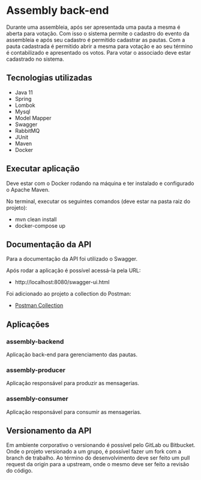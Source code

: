 # Assembly back-end

Durante uma assembleia, após ser apresentada uma pauta a mesma é aberta para votação. Com isso o sistema permite
o cadastro do evento da assembleia e após seu cadastro é permitido cadastrar as pautas. Com a pauta cadastrada é
permitido abrir a mesma para votação e ao seu término é contabilizado e apresentado os votos. Para votar o
associado deve estar cadastrado no sistema.

## Tecnologias utilizadas
- Java 11
- Spring
- Lombok
- Mysql
- Model Mapper
- Swagger
- RabbitMQ
- JUnit
- Maven
- Docker

## Executar aplicação

Deve estar com o Docker rodando na máquina e ter instalado e configurado o Apache Maven.

No terminal, executar os seguintes comandos (deve estar na pasta raiz do projeto):
- mvn clean install
- docker-compose up

## Documentação da API

Para a documentação da API foi utilizado o Swagger.

Após rodar a aplicação é possível acessá-la pela URL:
- http://localhost:8080/swagger-ui.html

Foi adicionado ao projeto a collection do Postman: 
- [Postman Collection](Assembly.postman_collection.json)

## Aplicações

### assembly-backend

Aplicação back-end para gerenciamento das pautas.

### assembly-producer

Aplicação responsável para produzir as mensagerias.

### assembly-consumer

Aplicação responsável para consumir as mensagerias.

## Versionamento da API

Em ambiente corporativo o versionando é possível pelo GitLab ou Bitbucket. Onde o projeto versionado a um grupo, 
é possível fazer um fork com a branch de trabalho. Ao término do desenvolvimento deve ser feito um pull request
da origin para a upstream, onde o mesmo deve ser feito a revisão do código.
